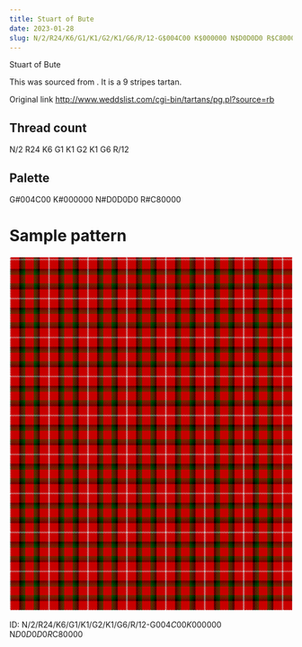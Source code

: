 ```yaml
---
title: Stuart of Bute
date: 2023-01-28
slug: N/2/R24/K6/G1/K1/G2/K1/G6/R/12-G$004C00 K$000000 N$D0D0D0 R$C80000
---
```

Stuart of Bute

This was sourced from <no value>.  It is a 9 stripes tartan.

Original link http://www.weddslist.com/cgi-bin/tartans/pg.pl?source=rb

## Thread count
N/2 R24 K6 G1 K1 G2 K1 G6 R/12

## Palette
G#004C00 K#000000 N#D0D0D0 R#C80000

# Sample pattern

![Tartan detail](tartan.png "N/2 R24 K6 G1 K1 G2 K1 G6 R/12 tartan")

ID: N/2/R24/K6/G1/K1/G2/K1/G6/R/12-G$004C00 K$000000 N$D0D0D0 R$C80000